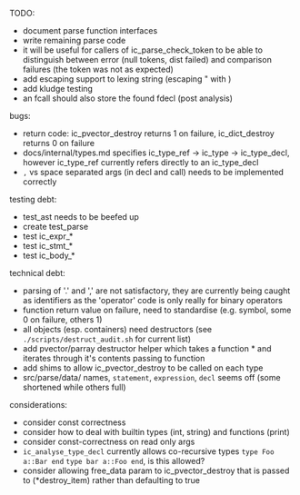 TODO:

* document parse function interfaces
* write remaining parse code
* it will be useful for callers of ic_parse_check_token to be able to distinguish between error (null tokens, dist failed) and comparison failures (the token was not as expected)
* add escaping support to lexing string (escaping " with \)
* add kludge testing
* an fcall should also store the found fdecl (post analysis)


bugs:

* return code: ic_pvector_destroy returns 1 on failure, ic_dict_destroy returns 0 on failure
* docs/internal/types.md specifies ic_type_ref -> ic_type -> ic_type_decl, however ic_type_ref currently refers directly to an ic_type_decl
* `,` vs space separated args (in decl and call) needs to be implemented correctly


testing debt:

* test_ast needs to be beefed up
* create test_parse
* test ic_expr_*
* test ic_stmt_*
* test ic_body_*


technical debt:

* parsing of '.' and ',' are not satisfactory, they are currently being caught as identifiers as the 'operator' code is only really for binary operators
* function return value on failure, need to standardise (e.g. symbol, some 0 on failure, others 1)
* all objects (esp. containers) need destructors (see `./scripts/destruct_audit.sh` for current list)
* add pvector/parray destructor helper which takes a function * and iterates through it's contents passing to function
* add shims to allow ic_pvector_destroy to be called on each type
* src/parse/data/ names, `statement`, `expression`, `decl` seems off (some shortened while others full)


considerations:

* consider const correctness
* consider how to deal with builtin types (int, string) and functions (print)
* consider const-correctness on read only args
* `ic_analyse_type_decl` currently allows co-recursive types `type Foo a::Bar end` `type bar a::Foo end`, is this allowed?
 * consider allowing free_data param to ic_pvector_destroy that is passed to (*destroy_item) rather than defaulting to true


